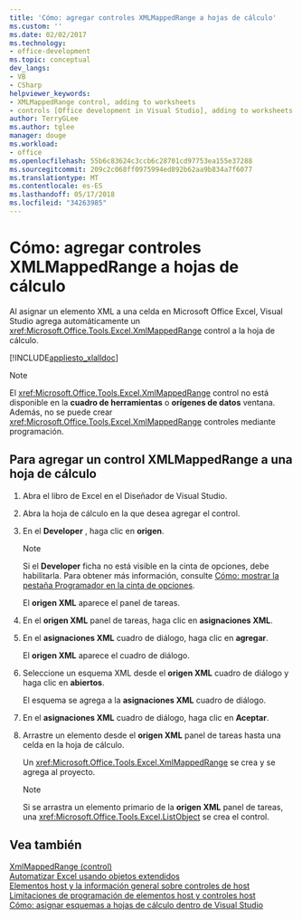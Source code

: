 ```yaml
---
title: 'Cómo: agregar controles XMLMappedRange a hojas de cálculo'
ms.custom: ''
ms.date: 02/02/2017
ms.technology:
- office-development
ms.topic: conceptual
dev_langs:
- VB
- CSharp
helpviewer_keywords:
- XMLMappedRange control, adding to worksheets
- controls [Office development in Visual Studio], adding to worksheets
author: TerryGLee
ms.author: tglee
manager: douge
ms.workload:
- office
ms.openlocfilehash: 55b6c83624c3ccb6c28701cd97753ea155e37288
ms.sourcegitcommit: 209c2c068ff0975994ed892b62aa9b834a7f6077
ms.translationtype: MT
ms.contentlocale: es-ES
ms.lasthandoff: 05/17/2018
ms.locfileid: "34263985"
---
```

# <a name="how-to-add-xmlmappedrange-controls-to-worksheets"></a>Cómo: agregar controles XMLMappedRange a hojas de cálculo
  Al asignar un elemento XML a una celda en Microsoft Office Excel, Visual Studio agrega automáticamente un <xref:Microsoft.Office.Tools.Excel.XmlMappedRange> control a la hoja de cálculo.  
  
 [!INCLUDE[appliesto_xlalldoc](../vsto/includes/appliesto-xlalldoc-md.md)]  
  
> [!NOTE]  
>  El <xref:Microsoft.Office.Tools.Excel.XmlMappedRange> control no está disponible en la **cuadro de herramientas** o **orígenes de datos** ventana. Además, no se puede crear <xref:Microsoft.Office.Tools.Excel.XmlMappedRange> controles mediante programación.  
  
## <a name="to-add-an-xmlmappedrange-control-to-a-worksheet"></a>Para agregar un control XMLMappedRange a una hoja de cálculo  
  
1.  Abra el libro de Excel en el Diseñador de Visual Studio.  
  
2.  Abra la hoja de cálculo en la que desea agregar el control.  
  
3.  En el **Developer** , haga clic en **origen**.  
  
    > [!NOTE]  
    >  Si el **Developer** ficha no está visible en la cinta de opciones, debe habilitarla. Para obtener más información, consulte [Cómo: mostrar la pestaña Programador en la cinta de opciones](../vsto/how-to-show-the-developer-tab-on-the-ribbon.md).  
  
     El **origen XML** aparece el panel de tareas.  
  
4.  En el **origen XML** panel de tareas, haga clic en **asignaciones XML**.  
  
5.  En el **asignaciones XML** cuadro de diálogo, haga clic en **agregar**.  
  
     El **origen XML** aparece el cuadro de diálogo.  
  
6.  Seleccione un esquema XML desde el **origen XML** cuadro de diálogo y haga clic en **abiertos**.  
  
     El esquema se agrega a la **asignaciones XML** cuadro de diálogo.  
  
7.  En el **asignaciones XML** cuadro de diálogo, haga clic en **Aceptar**.  
  
8.  Arrastre un elemento desde el **origen XML** panel de tareas hasta una celda en la hoja de cálculo.  
  
     Un <xref:Microsoft.Office.Tools.Excel.XmlMappedRange> se crea y se agrega al proyecto.  
  
    > [!NOTE]  
    >  Si se arrastra un elemento primario de la **origen XML** panel de tareas, una <xref:Microsoft.Office.Tools.Excel.ListObject> se crea el control.  
  
## <a name="see-also"></a>Vea también  
 [XmlMappedRange (control)](../vsto/xmlmappedrange-control.md)   
 [Automatizar Excel usando objetos extendidos](../vsto/automating-excel-by-using-extended-objects.md)   
 [Elementos host y la información general sobre controles de host](../vsto/host-items-and-host-controls-overview.md)   
 [Limitaciones de programación de elementos host y controles host](../vsto/programmatic-limitations-of-host-items-and-host-controls.md)   
 [Cómo: asignar esquemas a hojas de cálculo dentro de Visual Studio](../vsto/how-to-map-schemas-to-worksheets-inside-visual-studio.md)  
  
  